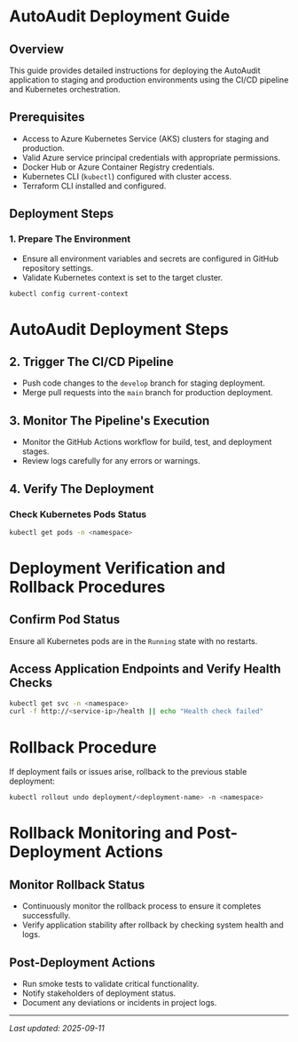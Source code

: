 # AutoAudit Deployment Guide

## Overview

This guide provides detailed instructions for deploying the AutoAudit application to staging and production environments using the CI/CD pipeline and Kubernetes orchestration.

## Prerequisites

- Access to Azure Kubernetes Service (AKS) clusters for staging and production.
- Valid Azure service principal credentials with appropriate permissions.
- Docker Hub or Azure Container Registry credentials.
- Kubernetes CLI (`kubectl`) configured with cluster access.
- Terraform CLI installed and configured.

## Deployment Steps

### 1. Prepare The Environment

- Ensure all environment variables and secrets are configured in GitHub repository settings.
- Validate Kubernetes context is set to the target cluster.

```bash
kubectl config current-context
```

# AutoAudit Deployment Steps

## 2. Trigger The CI/CD Pipeline

- Push code changes to the `develop` branch for staging deployment.
- Merge pull requests into the `main` branch for production deployment.

## 3. Monitor The Pipeline's Execution

- Monitor the GitHub Actions workflow for build, test, and deployment stages.
- Review logs carefully for any errors or warnings.

## 4. Verify The Deployment

### Check Kubernetes Pods Status

```bash
kubectl get pods -n <namespace>
```

# Deployment Verification and Rollback Procedures

## Confirm Pod Status

Ensure all Kubernetes pods are in the `Running` state with no restarts.

## Access Application Endpoints and Verify Health Checks

```bash
kubectl get svc -n <namespace>
curl -f http://<service-ip>/health || echo "Health check failed"
```

# Rollback Procedure

If deployment fails or issues arise, rollback to the previous stable deployment:

```bash
kubectl rollout undo deployment/<deployment-name> -n <namespace>
```

# Rollback Monitoring and Post-Deployment Actions

## Monitor Rollback Status

- Continuously monitor the rollback process to ensure it completes successfully.
- Verify application stability after rollback by checking system health and logs.

## Post-Deployment Actions

- Run smoke tests to validate critical functionality.
- Notify stakeholders of deployment status.
- Document any deviations or incidents in project logs.

---

_Last updated: 2025-09-11_
